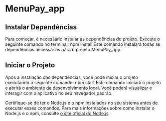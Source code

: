 # MenuPay_app

## Instalar Dependências
Para começar, é necessário instalar as dependências do projeto. Execute o seguinte comando no terminal:
npm install
Este comando instalará todas as dependências necessárias para o projeto MenuPay_app.

## Iniciar o Projeto
Após a instalação das dependências, você pode iniciar o projeto executando o seguinte comando:
npm start
Este comando iniciará o projeto e abrirá o ambiente de desenvolvimento local. Você poderá visualizar e interagir com o aplicativo no seu navegador padrão.

Certifique-se de ter o Node.js e o npm instalados no seu sistema antes de executar esses comandos. Para mais informações sobre como instalar o Node.js e o npm, consulte [o site oficial do Node.js](https://nodejs.org/).
